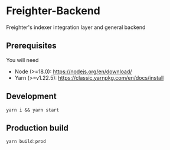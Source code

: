 # Freighter-Backend

Freighter's indexer integration layer and general backend

## Prerequisites

You will need

- Node (>=18.0): https://nodejs.org/en/download/
- Yarn (>=v1.22.5): https://classic.yarnpkg.com/en/docs/install

## Development

`yarn i && yarn start`

## Production build

`yarn build:prod`
